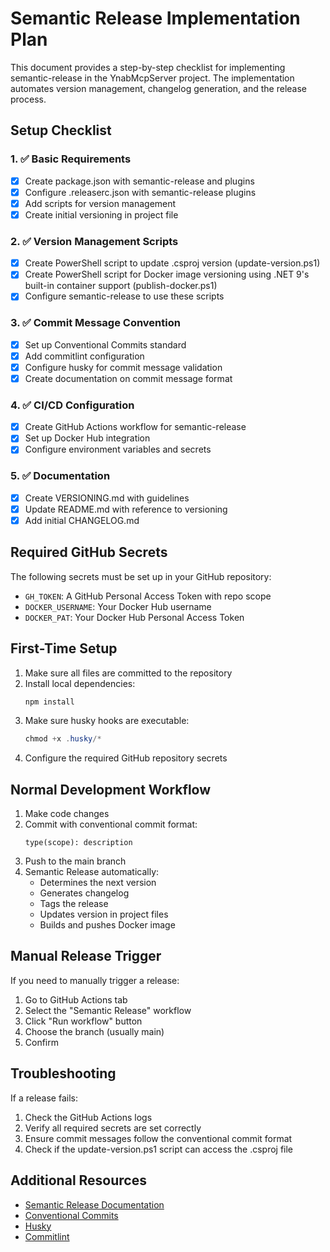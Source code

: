 # Semantic Release Implementation Plan

This document provides a step-by-step checklist for implementing semantic-release in the YnabMcpServer project. The implementation automates version management, changelog generation, and the release process.

## Setup Checklist

### 1. ✅ Basic Requirements

- [x] Create package.json with semantic-release and plugins
- [x] Configure .releaserc.json with semantic-release plugins
- [x] Add scripts for version management
- [x] Create initial versioning in project file

### 2. ✅ Version Management Scripts

- [x] Create PowerShell script to update .csproj version (update-version.ps1)
- [x] Create PowerShell script for Docker image versioning using .NET 9's built-in container support (publish-docker.ps1)
- [x] Configure semantic-release to use these scripts

### 3. ✅ Commit Message Convention

- [x] Set up Conventional Commits standard
- [x] Add commitlint configuration
- [x] Configure husky for commit message validation
- [x] Create documentation on commit message format

### 4. ✅ CI/CD Configuration

- [x] Create GitHub Actions workflow for semantic-release
- [x] Set up Docker Hub integration
- [x] Configure environment variables and secrets

### 5. ✅ Documentation

- [x] Create VERSIONING.md with guidelines
- [x] Update README.md with reference to versioning
- [x] Add initial CHANGELOG.md

## Required GitHub Secrets

The following secrets must be set up in your GitHub repository:

- `GH_TOKEN`: A GitHub Personal Access Token with repo scope
- `DOCKER_USERNAME`: Your Docker Hub username
- `DOCKER_PAT`: Your Docker Hub Personal Access Token

## First-Time Setup

1. Make sure all files are committed to the repository
2. Install local dependencies:
   ```powershell
   npm install
   ```
3. Make sure husky hooks are executable:
   ```powershell
   chmod +x .husky/*
   ```
4. Configure the required GitHub repository secrets

## Normal Development Workflow

1. Make code changes
2. Commit with conventional commit format:
   ```
   type(scope): description
   ```
3. Push to the main branch
4. Semantic Release automatically:
   - Determines the next version
   - Generates changelog
   - Tags the release
   - Updates version in project files
   - Builds and pushes Docker image

## Manual Release Trigger

If you need to manually trigger a release:

1. Go to GitHub Actions tab
2. Select the "Semantic Release" workflow
3. Click "Run workflow" button
4. Choose the branch (usually main)
5. Confirm

## Troubleshooting

If a release fails:
1. Check the GitHub Actions logs
2. Verify all required secrets are set correctly
3. Ensure commit messages follow the conventional commit format
4. Check if the update-version.ps1 script can access the .csproj file

## Additional Resources

- [Semantic Release Documentation](https://github.com/semantic-release/semantic-release)
- [Conventional Commits](https://www.conventionalcommits.org/)
- [Husky](https://typicode.github.io/husky/)
- [Commitlint](https://commitlint.js.org/)
